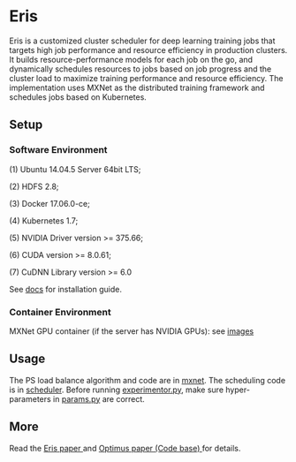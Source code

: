 # Eris

Eris is a customized cluster scheduler for deep learning training jobs that targets high job performance and resource efficiency in production clusters. It builds resource-performance models for each job on the go, and dynamically schedules resources to jobs based on job progress and the cluster load to maximize training performance and resource efficiency. The implementation uses MXNet as the distributed training framework and schedules jobs based on Kubernetes.

## Setup

### Software Environment
(1) Ubuntu 14.04.5 Server 64bit LTS;

(2) HDFS 2.8;

(3) Docker 17.06.0-ce;

(4) Kubernetes 1.7;

(5) NVIDIA Driver version >= 375.66;

(6) CUDA version >= 8.0.61;

(7) CuDNN Library version >= 6.0

See [docs](docs/) for installation guide.

### Container Environment
MXNet GPU container (if the server has NVIDIA GPUs): see [images](images/)

## Usage
The PS load balance algorithm and code are in [mxnet](mxnet/). The scheduling code is in [scheduler](scheduler/). 
Before running [experimentor.py](scheduler/experimentor.py), make sure hyper-parameters in [params.py](scheduler/params.py) are correct.

## More
Read the <a href="https://ieeexplore.ieee.org/abstract/document/10334489"> Eris paper </a>  and <a href="https://dl.acm.org/citation.cfm?id=3190517"> Optimus paper (Code base) </a> for details.
